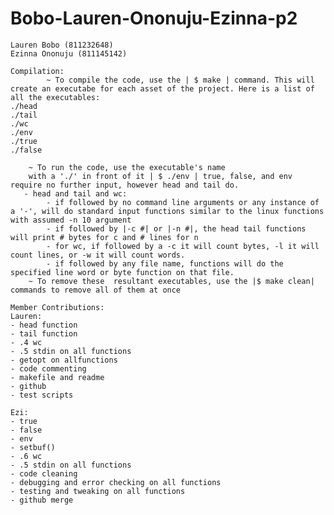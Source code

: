 # Bobo-Lauren-Ononuju-Ezinna-p2
    Lauren Bobo (811232648)
    Ezinna Ononuju (811145142)

    Compilation:
            ~ To compile the code, use the | $ make | command. This will create an executabe for each asset of the project. Here is a list of all the executables:
    ./head
    ./tail
    ./wc
    ./env
    ./true
    ./false

        ~ To run the code, use the executable's name
        with a './' in front of it | $ ./env | true, false, and env require no further input, however head and tail do.
       - head and tail and wc:
            - if followed by no command line arguments or any instance of a '-', will do standard input functions similar to the linux functions with assumed -n 10 argument
            - if followed by |-c #| or |-n #|, the head tail functions will print # bytes for c and # lines for n
            - for wc, if followed by a -c it will count bytes, -l it will count lines, or -w it will count words.
            - if followed by any file name, functions will do the specified line word or byte function on that file.
        ~ To remove these  resultant executables, use the |$ make clean| commands to remove all of them at once

    Member Contributions:
    Lauren:
    - head function
    - tail function
    - .4 wc
    - .5 stdin on all functions
    - getopt on allfunctions
    - code commenting
    - makefile and readme
    - github
    - test scripts

    Ezi:
    - true
    - false
    - env
    - setbuf()
    - .6 wc
    - .5 stdin on all functions
    - code cleaning
    - debugging and error checking on all functions
    - testing and tweaking on all functions
    - github merge
